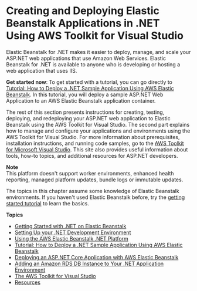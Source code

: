 # Creating and Deploying Elastic Beanstalk Applications in \.NET Using AWS Toolkit for Visual Studio<a name="create_deploy_NET"></a>

Elastic Beanstalk for \.NET makes it easier to deploy, manage, and scale your ASP\.NET web applications that use Amazon Web Services\. Elastic Beanstalk for \.NET is available to anyone who is developing or hosting a web application that uses IIS\.

**Get started now**: To get started with a tutorial, you can go directly to [Tutorial: How to Deploy a \.NET Sample Application Using AWS Elastic Beanstalk](create_deploy_NET.quickstart.md)\. In this tutorial, you will deploy a sample ASP\.NET Web Application to an AWS Elastic Beanstalk application container\.

The rest of this section presents instructions for creating, testing, deploying, and redeploying your ASP\.NET web application to Elastic Beanstalk using the AWS Toolkit for Visual Studio\. The second part explains how to manage and configure your applications and environments using the AWS Toolkit for Visual Studio\. For more information about prerequisites, installation instructions, and running code samples, go to the [AWS Toolkit for Microsoft Visual Studio](https://aws.amazon.com/visualstudio/)\. This site also provides useful information about tools, how\-to topics, and additional resources for ASP\.NET developers\.

**Note**  
This platform doesn't support worker environments, enhanced health reporting, managed platform updates, bundle logs or immutable updates\.

The topics in this chapter assume some knowledge of Elastic Beanstalk environments\. If you haven't used Elastic Beanstalk before, try the [getting started tutorial](GettingStarted.md) to learn the basics\.

**Topics**
+ [Getting Started with \.NET on Elastic Beanstalk](dotnet-getstarted.md)
+ [Setting Up your \.NET Development Environment](dotnet-devenv.md)
+ [Using the AWS Elastic Beanstalk \.NET Platform](create_deploy_NET.container.console.md)
+ [Tutorial: How to Deploy a \.NET Sample Application Using AWS Elastic Beanstalk](create_deploy_NET.quickstart.md)
+ [Deploying an ASP\.NET Core Application with AWS Elastic Beanstalk](dotnet-core-tutorial.md)
+ [Adding an Amazon RDS DB Instance to Your \.NET Application Environment](create_deploy_NET.rds.md)
+ [The AWS Toolkit for Visual Studio](dotnet-toolkit.md)
+ [Resources](create_deploy_NET.resources.md)